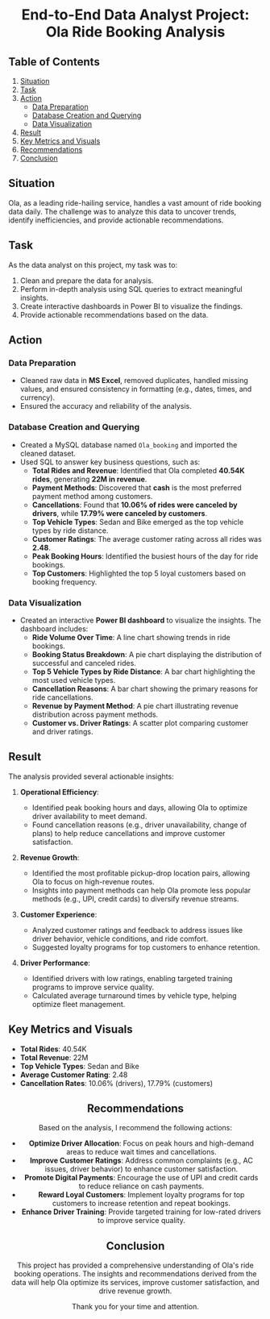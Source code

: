 <div align="center">

  # **End-to-End Data Analyst Project: Ola Ride Booking Analysis**


</div>

## Table of Contents
1. [Situation](#situation)
2. [Task](#task)
3. [Action](#action)
   - [Data Preparation](#data-preparation)
   - [Database Creation and Querying](#database-creation-and-querying)
   - [Data Visualization](#data-visualization)
4. [Result](#result)
5. [Key Metrics and Visuals](#key-metrics-and-visuals)
6. [Recommendations](#recommendations)
7. [Conclusion](#conclusion)

## Situation
Ola, as a leading ride-hailing service, handles a vast amount of ride booking data daily. The challenge was to analyze this data to uncover trends, identify inefficiencies, and provide actionable recommendations.

## Task
As the data analyst on this project, my task was to:
1. Clean and prepare the data for analysis.
2. Perform in-depth analysis using SQL queries to extract meaningful insights.
3. Create interactive dashboards in Power BI to visualize the findings.
4. Provide actionable recommendations based on the data.

## Action
### Data Preparation
- Cleaned raw data in **MS Excel**, removed duplicates, handled missing values, and ensured consistency in formatting (e.g., dates, times, and currency).
- Ensured the accuracy and reliability of the analysis.

### Database Creation and Querying
- Created a MySQL database named `Ola_booking` and imported the cleaned dataset.
- Used SQL to answer key business questions, such as:
  - **Total Rides and Revenue**: Identified that Ola completed **40.54K rides**, generating **22M in revenue**.
  - **Payment Methods**: Discovered that **cash** is the most preferred payment method among customers.
  - **Cancellations**: Found that **10.06% of rides were canceled by drivers**, while **17.79% were canceled by customers**.
  - **Top Vehicle Types**: Sedan and Bike emerged as the top vehicle types by ride distance.
  - **Customer Ratings**: The average customer rating across all rides was **2.48**.
  - **Peak Booking Hours**: Identified the busiest hours of the day for ride bookings.
  - **Top Customers**: Highlighted the top 5 loyal customers based on booking frequency.

### Data Visualization
- Created an interactive **Power BI dashboard** to visualize the insights. The dashboard includes:
  - **Ride Volume Over Time**: A line chart showing trends in ride bookings.
  - **Booking Status Breakdown**: A pie chart displaying the distribution of successful and canceled rides.
  - **Top 5 Vehicle Types by Ride Distance**: A bar chart highlighting the most used vehicle types.
  - **Cancellation Reasons**: A bar chart showing the primary reasons for ride cancellations.
  - **Revenue by Payment Method**: A pie chart illustrating revenue distribution across payment methods.
  - **Customer vs. Driver Ratings**: A scatter plot comparing customer and driver ratings.

## Result
The analysis provided several actionable insights:
1. **Operational Efficiency**:
   - Identified peak booking hours and days, allowing Ola to optimize driver availability to meet demand.
   - Found cancellation reasons (e.g., driver unavailability, change of plans) to help reduce cancellations and improve customer satisfaction.

2. **Revenue Growth**:
   - Identified the most profitable pickup-drop location pairs, allowing Ola to focus on high-revenue routes.
   - Insights into payment methods can help Ola promote less popular methods (e.g., UPI, credit cards) to diversify revenue streams.

3. **Customer Experience**:
   - Analyzed customer ratings and feedback to address issues like driver behavior, vehicle conditions, and ride comfort.
   - Suggested loyalty programs for top customers to enhance retention.

4. **Driver Performance**:
   - Identified drivers with low ratings, enabling targeted training programs to improve service quality.
   - Calculated average turnaround times by vehicle type, helping optimize fleet management.

## Key Metrics and Visuals
- **Total Rides**: 40.54K
- **Total Revenue**: 22M
- **Top Vehicle Types**: Sedan and Bike
- **Average Customer Rating**: 2.48
- **Cancellation Rates**: 10.06% (drivers), 17.79% (customers)

<div align="center">

## Recommendations
Based on the analysis, I recommend the following actions:

- **Optimize Driver Allocation**: Focus on peak hours and high-demand areas to reduce wait times and cancellations.
- **Improve Customer Ratings**: Address common complaints (e.g., AC issues, driver behavior) to enhance customer satisfaction.
- **Promote Digital Payments**: Encourage the use of UPI and credit cards to reduce reliance on cash payments.
- **Reward Loyal Customers**: Implement loyalty programs for top customers to increase retention and repeat bookings.
- **Enhance Driver Training**: Provide targeted training for low-rated drivers to improve service quality.

## Conclusion
This project has provided a comprehensive understanding of Ola's ride booking operations. The insights and recommendations derived from the data will help Ola optimize its services, improve customer satisfaction, and drive revenue growth.

Thank you for your time and attention.

</div>
